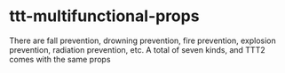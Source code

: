 # ttt-multifunctional-props
There are fall prevention, drowning prevention, fire prevention, explosion prevention, radiation prevention, etc. A total of seven kinds, and TTT2 comes with the same props
